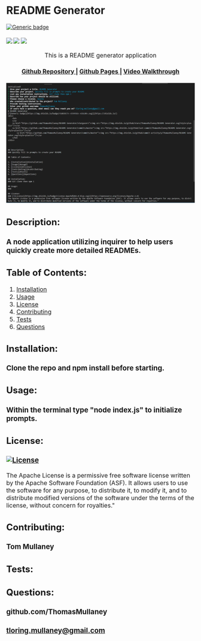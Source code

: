 # README Generator
[![Generic badge](https://img.shields.io/badge/<SUBJECT>-<STATUS>-<COLOR>.svg)](https://shields.io/)

<div>
  <h4>
    </a>
    <a href="https://github.com/ThomasMullaney/README-Generator/stargazers"><img src="https://img.shields.io/github/stars/ThomasMullaney/README-Generator.svg?style=plasticr"/></a>
    <a href="https://github.com/ThomasMullaney/README-Generator/commits/master"><img src="https://img.shields.io/github/last-commit/ThomasMullaney/README-Generator.svg?style=plasticr"/></a>
        <a href="https://github.com/ThomasMullaney/README-Generator/commits/master"><img src="https://img.shields.io/github/commit-activity/y/ThomasMullaney/README-Generator.svg?style=plasticr"/></a>
</h4>

<p align="center"><font size="3">
This is a README generator application</p>
<div align="center"><a name="menu"></a>
  <h4>
    <a href="https://github.com/ThomasMullaney/README-Generator">
      Github Repository
    </a>
<span> | </span>
<a href="https://thomasmullaney.github.io/README-Generator/">
      Github Pages
    </a>
    <span> | </span>
<a href="https://drive.google.com/file/d/1a72rUw6RnszpkPKlYYCbUsIiGrI2OiIR/view">
      Video Walkthrough
    </a>
  </h4>
</div>

![Screenshot of application demo](img/Capture.png)


## Description:
### A node application utilizing inquirer to help users quickly create more detailed READMEs.

## Table of Contents:
     
 1. [Installation](#installation)
 2. [Usage](#usage)
 3. [License](#license)
 4. [Contributing](#contributing)
 5. [Tests](#tests)
 6. [Questions](#questions) 

 ## Installation: 
 ### Clone the repo and npm install before starting.

 ## Usage:
 ### Within the terminal type "node index.js" to initialize prompts.

 ## License:
 ### [![License](https://img.shields.io/badge/License-Apache%202.0-blue.svg)](https://opensource.org/licenses/Apache-2.0)
 The Apache License is a permissive free software license written by the Apache Software Foundation (ASF). It allows users to use the software for any purpose, to distribute it, to modify it, and to distribute modified versions of the software under the terms of the license, without concern for royalties."
    
 ## Contributing:
 ### Tom Mullaney

 ## Tests:
 ### 

    
 ## Questions:
 ### github.com/ThomasMullaney
 ### tloring.mullaney@gmail.com
    
